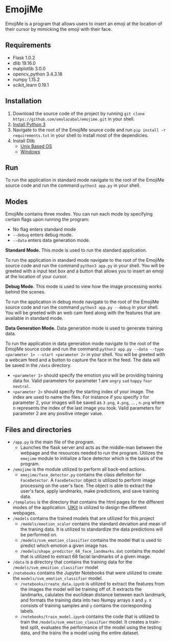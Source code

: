 # EmojiMe
EmojiMe is a program that allows users to insert an emoji at the location of their cursor by mimicking the emoji with their face.

## Requirements
  - Flask 1.0.2
  - dlib 19.16.0
  - matplotlib 3.0.0
  - opencv_python 3.4.3.18
  - numpy 1.15.2
  - scikit_learn 0.19.1

## Installation  
1. Download the source code of the project by running `git clone https://github.com/omolazabal/emojime.git` in your shell.
2. [Install Python 3](https://www.python.org/downloads/)
3. Navigate to the root of the EmojiMe source code and run `pip install -r requirements.txt` in your shell to install most of the dependicies.
4. Install Dlib
    - [Unix Based OS](https://www.learnopencv.com/install-dlib-on-macos/)
    - [Windows](https://www.learnopencv.com/install-dlib-on-windows/)
    
## Run
To run the application in standard mode navigate to the root of the EmojiMe source code and run the command `python3 app.py` in your shell.

## Modes
EmojiMe contains three modes. You can run each mode by specifying certain flags upon running the program:
 - No flag enters standard mode
 - `--debug` enters debug mode.
 - `--data` enters data generation mode.

**Standard Mode.** This mode is used to run the standard application.

To run the application in standard mode navigate to the root of the EmojiMe source code and run the command `python3 app.py` in your shell. You will be greeted with a input text box and a button that allows you to insert an emoji at the location of your cursor. 

**Debug Mode.** This mode is used to view how the image processing works behind the scenes.  

To run the application in debug mode navigate to the root of the EmojiMe source code and run the command `python3 app.py --debug` in your shell. You will be greeted with an web cam feed along with the features that are available in standard mode.

**Data Generation Mode.** Data generation mode is used to generate training data.  

To run the application in data generation mode navigate to the root of the EmojiMe source code and run the command `python3 app.py --data --type <parameter 1> --start <parameter 2>` in your shell. You will be greeted with a webcam feed and a button to capture the face in the feed. The data will be saved in the `/data` directory.
 - `<parameter 1>` should specify the emotion you will be providing training data for. Valid parameters for parameter 1 are `angry` `sad` `happy` `fear` `neutral`.
  - `<parameter 2>` should specify the starting index of your image. The index are used to name the files. For instance if you specify `3` for parameter 2, your images will be saved as `3.png`, `4.png`, ... , `n.png` where n represents the index of the last image you took. Valid parameters for parameter 2 are any positive integer value.
 
## Files and directories
  - `/app.py` is the main file of the program.
    - Launches the flask server and acts as the middle-man between the webpage and the resources needed to run the program. Utilizes the `emojime` module to initialize a face detector which is the basis of the program. 
  - `/emojime` is the module utilized to perform all back-end actions.
    - `emojime/face_detector.py` contains the class definiton for `FaceDetector`. A `FaceDetector` object is utilized to perform image processing on the user's face. The object is able to extract the user's face, apply landmarks, make predictions, and save training data.
  - `/templates` is the directory that contains the html pages for the different modes of the application. [UIKit](https://getuikit.com/) is utilized to design the different webpages.
  - `/models` contains the trained models that are utilized for this project
    - `/models/emotion_scaler` contains the standard deviation and mean of the traning data. It is utilized to standardize the data predictions will be performed on.
    - `/models/svm_emotion_classifier` contains the model that is used to predict which emotion a given image has. 
    - `/models/shape_predictor_68_face_landmarks.dat` contains the model that is utilized to extract 68 facial landmarks of a given image.
  - `/data` is a directory that contains the training data for the `/models/svm_emoition_classifier` model
  - `/notebooks` contains the Jupyter Notebooks that were utilized to create the `models/svm_emotion_classifier` model.
    - `/notebooks/create_data.ipynb` is utilized to extract the features from the images the model will be training off of. It extracts the landmarks, calulates the euclidean distance between each landmark, and formats the training data into two Numpy arrays `X` and `y`. `X` consists of training samples and `y` contains the corresponding labels.
    - `/notebooks/train_model.ipynb` contains the code that is utilized to train the `/models/svm_emotion_classifier` model. It creates a train-test split, evaluates the performance of the model using the testing data, and the trains the a model using the entire dataset.
  
